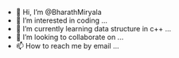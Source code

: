 - 👋 Hi, I’m @BharathMiryala
- 👀 I’m interested in coding ...
- 🌱 I’m currently learning data structure in c++ ...
- 💞️ I’m looking to collaborate on ...
- 📫 How to reach me by email ...

<!---
BharathMiryala/BharathMiryala is a ✨ special ✨ repository because its `README.md` (this file) appears on your GitHub profile.
You can click the Preview link to take a look at your changes.
--->
